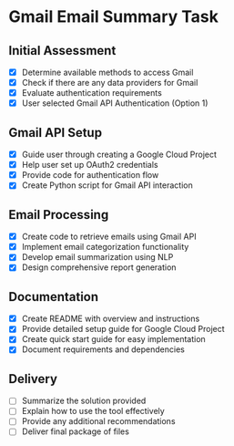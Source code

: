 # Gmail Email Summary Task

## Initial Assessment
- [x] Determine available methods to access Gmail
- [x] Check if there are any data providers for Gmail
- [x] Evaluate authentication requirements
- [x] User selected Gmail API Authentication (Option 1)

## Gmail API Setup
- [x] Guide user through creating a Google Cloud Project
- [x] Help user set up OAuth2 credentials
- [x] Provide code for authentication flow
- [x] Create Python script for Gmail API interaction

## Email Processing
- [x] Create code to retrieve emails using Gmail API
- [x] Implement email categorization functionality
- [x] Develop email summarization using NLP
- [x] Design comprehensive report generation

## Documentation
- [x] Create README with overview and instructions
- [x] Provide detailed setup guide for Google Cloud Project
- [x] Create quick start guide for easy implementation
- [x] Document requirements and dependencies

## Delivery
- [ ] Summarize the solution provided
- [ ] Explain how to use the tool effectively
- [ ] Provide any additional recommendations
- [ ] Deliver final package of files